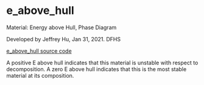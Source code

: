 # e_above_hull
Material: Energy above Hull, Phase Diagram

Developed by Jeffrey Hu, Jan 31, 2021. DFHS

[e_above_hull source code](e_above_hull.py)

A positive E above hull indicates that this material is unstable with respect to decomposition. A zero E above hull indicates that this is the most stable material at its composition.
